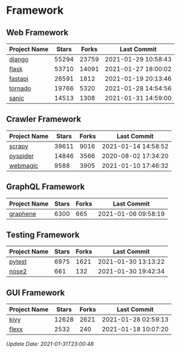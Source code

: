 # Framework

## Web Framework
| Project Name | Stars | Forks | Last Commit |
| ------------ | ----- | ----- | ----------- |
| [django](https://github.com/django/django) | 55294 | 23759 | 2021-01-29 10:58:43 |
| [flask](https://github.com/pallets/flask) | 53710 | 14091 | 2021-01-27 18:00:02 |
| [fastapi](https://github.com/tiangolo/fastapi) | 26591 | 1812 | 2021-01-19 20:13:46 |
| [tornado](https://github.com/tornadoweb/tornado) | 19766 | 5320 | 2021-01-28 14:54:56 |
| [sanic](https://github.com/sanic-org/sanic) | 14513 | 1308 | 2021-01-31 14:59:00 |

## Crawler Framework
| Project Name | Stars | Forks | Last Commit |
| ------------ | ----- | ----- | ----------- |
| [scrapy](https://github.com/scrapy/scrapy) | 39611 | 9016 | 2021-01-14 14:58:52 |
| [pyspider](https://github.com/binux/pyspider) | 14846 | 3566 | 2020-08-02 17:34:20 |
| [webmagic](https://github.com/code4craft/webmagic) | 9588 | 3905 | 2021-01-10 17:46:32 |

## GraphQL Framework
| Project Name | Stars | Forks | Last Commit |
| ------------ | ----- | ----- | ----------- |
| [graphene](https://github.com/graphql-python/graphene) | 6300 | 665 | 2021-01-06 09:58:19 |

## Testing Framework
| Project Name | Stars | Forks | Last Commit |
| ------------ | ----- | ----- | ----------- |
| [pytest](https://github.com/pytest-dev/pytest) | 6975 | 1621 | 2021-01-30 13:13:22 |
| [nose2](https://github.com/nose-devs/nose2) | 661 | 132 | 2021-01-30 19:42:34 |

## GUI Framework
| Project Name | Stars | Forks | Last Commit |
| ------------ | ----- | ----- | ----------- |
| [kivy](https://github.com/kivy/kivy) | 12628 | 2621 | 2021-01-28 02:59:13 |
| [flexx](https://github.com/flexxui/flexx) | 2532 | 240 | 2021-01-18 10:07:20 |

*Update Date: 2021-01-31T23:00:48*